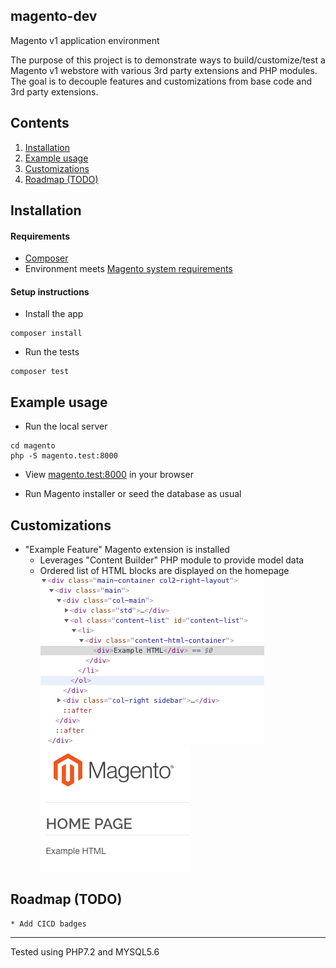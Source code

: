 ## magento-dev
Magento v1 application environment

The purpose of this project is to demonstrate ways to build/customize/test a 
Magento v1 webstore with various 3rd party extensions and PHP modules. The goal 
is to decouple features and customizations from base code and 3rd party extensions.
  

## Contents

1. [Installation](#installation)
1. [Example usage](#example-usage)
1. [Customizations](#customizations)
1. [Roadmap (TODO)](#roadmap-todo)


## Installation

#### Requirements

* [Composer](https://getcomposer.org/)
* Environment meets [Magento system requirements](https://docs.magento.com/m1/ce/user_guide/magento/system-requirements.html)


#### Setup instructions

* Install the app

```
composer install
```

* Run the tests

```
composer test
```


## Example usage

* Run the local server

```
cd magento
php -S magento.test:8000
```

* View [magento.test:8000](http://magento.test:8000/) in your browser

* Run Magento installer or seed the database as usual


## Customizations

* "Example Feature" Magento extension is installed 
  - Leverages "Content Builder" PHP module to provide model data
  - Ordered list of HTML blocks are displayed on the homepage
![Inspect DOM](https://github.com/ryaan-anthony/magento-dev/raw/master/docs/assets/example_feature/inspect_dom.png "Inspect DOM")
![Screenshot](https://github.com/ryaan-anthony/magento-dev/raw/master/docs/assets/example_feature/screenshot.png "Screenshot")


## Roadmap (TODO)

```
* Add CICD badges
```

- - -
Tested using PHP7.2 and MYSQL5.6

